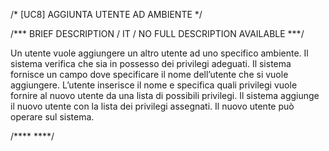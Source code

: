 /* [UC8]  AGGIUNTA UTENTE AD AMBIENTE */

/*** BRIEF DESCRIPTION / IT / NO FULL DESCRIPTION AVAILABLE ***/

Un utente vuole aggiungere un altro utente ad uno specifico ambiente. Il sistema verifica che sia 
in possesso dei privilegi adeguati. Il sistema fornisce un campo dove specificare il nome dell’utente 
che si vuole aggiungere. L’utente inserisce il nome e specifica quali privilegi vuole fornire al 
nuovo utente da una lista di possibili privilegi. Il sistema aggiunge il nuovo utente con la lista 
dei privilegi assegnati. Il nuovo utente può operare sul sistema.

/**** ****/
